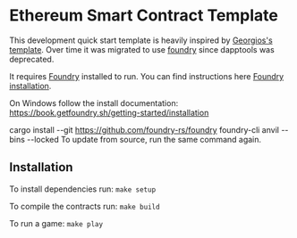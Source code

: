 # Ethereum Smart Contract Template

This development quick start template is heavily inspired by [Georgios's template](https://github.com/gakonst/dapptools-template). Over time it was migrated to use [foundry](https://github.com/gakonst/foundry) since dapptools was deprecated.

It requires [Foundry](https://github.com/gakonst/foundry) installed to run. You can find instructions here [Foundry installation](https://github.com/gakonst/foundry#installation).

On Windows follow the install documentation: https://book.getfoundry.sh/getting-started/installation



cargo install --git https://github.com/foundry-rs/foundry foundry-cli anvil --bins --locked
To update from source, run the same command again.

## Installation

To install dependencies run:
``make setup``

To compile the contracts run:
``make build``

To run a game:
``make play``
